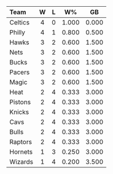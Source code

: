 | Team                             |  W  |  L  |  W%   |  GB   |
|:---------------------------------|:---:|:---:|:-----:|:-----:|
| [](/r/bostonceltics) Celtics     |  4  |  0  | 1.000 | 0.000 |
| [](/r/sixers) Philly             |  4  |  1  | 0.800 | 0.500 |
| [](/r/atlantahawks) Hawks        |  3  |  2  | 0.600 | 1.500 |
| [](/r/gonets) Nets               |  3  |  2  | 0.600 | 1.500 |
| [](/r/mkebucks) Bucks            |  3  |  2  | 0.600 | 1.500 |
| [](/r/pacers) Pacers             |  3  |  2  | 0.600 | 1.500 |
| [](/r/orlandomagic) Magic        |  3  |  2  | 0.600 | 1.500 |
| [](/r/heat) Heat                 |  2  |  4  | 0.333 | 3.000 |
| [](/r/detroitpistons) Pistons    |  2  |  4  | 0.333 | 3.000 |
| [](/r/nyknicks) Knicks           |  2  |  4  | 0.333 | 3.000 |
| [](/r/clevelandcavs) Cavs        |  2  |  4  | 0.333 | 3.000 |
| [](/r/chicagobulls) Bulls        |  2  |  4  | 0.333 | 3.000 |
| [](/r/torontoraptors) Raptors    |  2  |  4  | 0.333 | 3.000 |
| [](/r/charlottehornets) Hornets  |  1  |  3  | 0.250 | 3.000 |
| [](/r/washingtonwizards) Wizards |  1  |  4  | 0.200 | 3.500 |